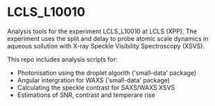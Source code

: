 # LCLS_L10010 
Analysis tools for the experiment LCLS_L10010 at LCLS (XPP). The experiment uses the split and delay to probe atomic scale dynamics in aqueous sollution with X-ray Speckle Visibility Spectroscopy (XSVS). 

This repo includes analysis scripts for:
* Photonisation using the droplet algorith ('small-data' package)
* Angular intergration for WAXS ('small-data' package)
* Calculating the speckle contrast for SAXS/WAXS XSVS
* Estimations of SNR, contrast and temperare rise 
